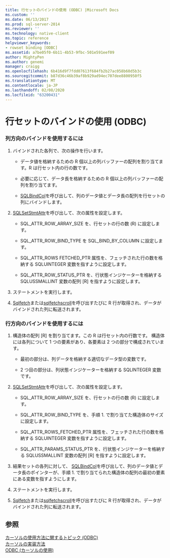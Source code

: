 ```yaml
---
title: 行セットのバインドの使用 (ODBC) |Microsoft Docs
ms.custom: ''
ms.date: 06/13/2017
ms.prod: sql-server-2014
ms.reviewer: ''
ms.technology: native-client
ms.topic: reference
helpviewer_keywords:
- rowset binding [ODBC]
ms.assetid: a7be05f0-6b11-4b53-9fbc-501e591eef09
author: MightyPen
ms.author: genemi
manager: craigg
ms.openlocfilehash: 6b416d9f7fdd07613f684fb2b27ac058b60d5b3c
ms.sourcegitcommit: b87d36c46b39af8b929ad94ec707dee8800950f5
ms.translationtype: MT
ms.contentlocale: ja-JP
ms.lasthandoff: 02/08/2020
ms.locfileid: "63200431"
---
```

# <a name="use-rowset-binding-odbc"></a>行セットのバインドの使用 (ODBC)
    
### <a name="to-use-column-wise-binding"></a>列方向のバインドを使用するには  
  
1.  バインドされた各列で、次の操作を行います。  
  
    -   データ値を格納するための R 個以上の列バッファーの配列を割り当てます。R は行セット内の行の数です。  
  
    -   必要に応じて、データ長を格納するための R 個以上の列バッファーの配列を割り当てます。  
  
    -   [SQLBindCol](../../native-client-odbc-api/sqlbindcol.md)を呼び出して、列のデータ値とデータ長の配列を行セットの列にバインドします。  
  
2.  [SQLSetStmtAttr](../../native-client-odbc-api/sqlsetstmtattr.md)を呼び出して、次の属性を設定します。  
  
    -   SQL_ATTR_ROW_ARRAY_SIZE を、行セットの行の数 (R) に設定します。  
  
    -   SQL_ATTR_ROW_BIND_TYPE を SQL_BIND_BY_COLUMN に設定します。  
  
    -   SQL_ATTR_ROWS FETCHED_PTR 属性を、フェッチされた行の数を格納する SQLUINTEGER 変数を指すように設定します。  
  
    -   SQL_ATTR_ROW_STATUS_PTR を、行状態インジケーターを格納する SQLUSSMALLINT 変数の配列 [R] を指すように設定します。  
  
3.  ステートメントを実行します。  
  
4.  [Sqlfetch](https://go.microsoft.com/fwlink/?LinkId=58401)または[sqlfetchscroll](../../native-client-odbc-api/sqlfetchscroll.md)を呼び出すたびに R 行が取得され、データがバインドされた列に転送されます。  
  
### <a name="to-use-row-wise-binding"></a>行方向のバインドを使用するには  
  
1.  構造体の配列 [R] を割り当てます。この R は行セット内の行数です。 構造体には各列について 1 つの要素があり、各要素は 2 つの部分で構成されています。  
  
    -   最初の部分は、列データを格納する適切なデータ型の変数です。  
  
    -   2 つ目の部分は、列状態インジケーターを格納する SQLINTEGER 変数です。  
  
2.  [SQLSetStmtAttr](../../native-client-odbc-api/sqlsetstmtattr.md)を呼び出して、次の属性を設定します。  
  
    -   SQL_ATTR_ROW_ARRAY_SIZE を、行セットの行の数 (R) に設定します。  
  
    -   SQL_ATTR_ROW_BIND_TYPE を、手順 1. で割り当てた構造体のサイズに設定します。  
  
    -   SQL_ATTR_ROWS_FETCHED_PTR 属性を、フェッチされた行の数を格納する SQLUINTEGER 変数を指すように設定します。  
  
    -   SQL_ATTR_PARAMS_STATUS_PTR を、行状態インジケーターを格納する SQLUSSMALLINT 変数の配列 [R] を指すように設定します。  
  
3.  結果セットの各列に対して、 [SQLBindCol](../../native-client-odbc-api/sqlbindcol.md)を呼び出して、列のデータ値とデータ長のポインターが、手順 1. で割り当てられた構造体の配列の最初の要素にある変数を指すようにします。  
  
4.  ステートメントを実行します。  
  
5.  [Sqlfetch](https://go.microsoft.com/fwlink/?LinkId=58401)または[sqlfetchscroll](../../native-client-odbc-api/sqlfetchscroll.md)を呼び出すたびに R 行が取得され、データがバインドされた列に転送されます。  
  
## <a name="see-also"></a>参照  
 [カーソルの使用方法に関するトピック &#40;ODBC&#41;](using-cursors-how-to-topics-odbc.md)   
 [カーソルの実装方法](../../native-client-odbc-cursors/implementation/how-cursors-are-implemented.md)   
 [ODBC &#40;カーソルの使用&#41;](use-cursors-odbc.md)  
  
  
